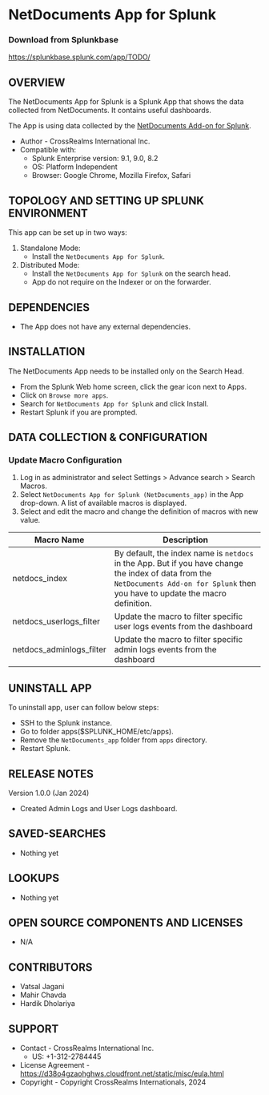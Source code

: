 # NetDocuments App for Splunk

### Download from Splunkbase
https://splunkbase.splunk.com/app/TODO/


OVERVIEW
--------
The NetDocuments App for Splunk is a Splunk App that shows the data collected from NetDocuments. It contains useful dashboards.

The App is using data collected by the <a href="https://splunkbase.splunk.com/app/TODO/">NetDocuments Add-on for Splunk</a>.


* Author - CrossRealms International Inc.
* Compatible with:
   * Splunk Enterprise version: 9.1, 9.0, 8.2
   * OS: Platform Independent
   * Browser: Google Chrome, Mozilla Firefox, Safari



TOPOLOGY AND SETTING UP SPLUNK ENVIRONMENT
------------------------------------------
This app can be set up in two ways: 
  1. Standalone Mode: 
     * Install the `NetDocuments App for Splunk`.
  2. Distributed Mode: 
     * Install the `NetDocuments App for Splunk` on the search head.
     * App do not require on the Indexer or on the forwarder.


DEPENDENCIES
------------------------------------------------------------
* The App does not have any external dependencies.


INSTALLATION
------------------------------------------------------------
The NetDocuments App needs to be installed only on the Search Head.  

* From the Splunk Web home screen, click the gear icon next to Apps.
* Click on `Browse more apps`.
* Search for `NetDocuments App for Splunk` and click Install. 
* Restart Splunk if you are prompted.


DATA COLLECTION & CONFIGURATION
------------------------------------------------------------
### Update Macro Configuration

1. Log in as administrator and select Settings > Advance search > Search Macros. 
2. Select `NetDocuments App for Splunk (NetDocuments_app)` in the App drop-down. A list of available macros is displayed. 
3. Select and edit the macro and change the definition of macros with new value.


| Macro Name | Description |
| --- | --- |
| netdocs_index | By default, the index name is `netdocs` in the App. But if you have change the index of data from the `NetDocuments Add-on for Splunk` then you have to update the macro definition. |
| netdocs_userlogs_filter |  Update the macro to filter specific user logs events from the dashboard |
| netdocs_adminlogs_filter | Update the macro to filter specific admin logs events from the dashboard |



UNINSTALL APP
-------------
To uninstall app, user can follow below steps:
* SSH to the Splunk instance.
* Go to folder apps($SPLUNK_HOME/etc/apps).
* Remove the `NetDocuments_app` folder from `apps` directory.
* Restart Splunk.


RELEASE NOTES
-------------

Version 1.0.0 (Jan 2024)
* Created Admin Logs and User Logs dashboard.



SAVED-SEARCHES
---------------
* Nothing yet


LOOKUPS
-------
* Nothing yet


OPEN SOURCE COMPONENTS AND LICENSES
------------------------------
* N/A


CONTRIBUTORS
------------
* Vatsal Jagani
* Mahir Chavda
* Hardik Dholariya


SUPPORT
-------
* Contact - CrossRealms International Inc.
  * US: +1-312-2784445
* License Agreement - https://d38o4gzaohghws.cloudfront.net/static/misc/eula.html
* Copyright - Copyright CrossRealms Internationals, 2024

